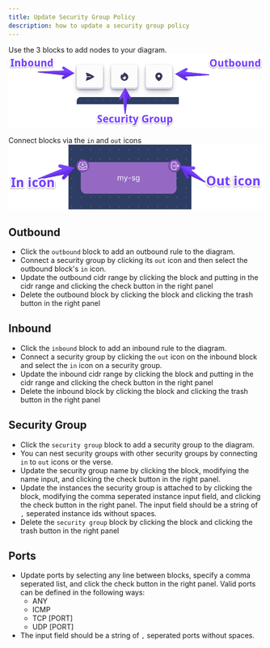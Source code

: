 ```yaml
---
title: Update Security Group Policy
description: how to update a security group policy
---
```


Use the 3 blocks to add nodes to your diagram.
![blocks](../../../assets/sgc-blocks.png)

Connect blocks via the `in` and `out` icons
![blocks](../../../assets/sgc-in-out.png)


## Outbound
- Click the `outbound` block to add an outbound rule to the diagram. 
- Connect a security group by clicking its `out` icon and then select the outbound block's `in` icon.
- Update the outbound cidr range by clicking the block and putting in the cidr range and clicking the check button in the right panel
- Delete the outbound block by clicking the block and clicking the trash button in the right panel

## Inbound
- Click the `inbound` block to add an inbound rule to the diagram. 
- Connect a security group by clicking the `out` icon on the inbound block and select the `in` icon on a security group.
- Update the inbound cidr range by clicking the block and putting in the cidr range and clicking the check button in the right panel
- Delete the inbound block by clicking the block and clicking the trash button in the right panel

## Security Group
- Click the `security group` block to add a security group to the diagram.
- You can nest security groups with other security groups by connecting `in` to `out` icons or the verse. 
- Update the security group name by clicking the block, modifying the name input, and clicking the check button in the right panel.
- Update the instances the security group is attached to by clicking the block, modifying the comma seperated instance input field, and clicking the check button in the right panel. The input field should be a string of `,` seperated instance ids without spaces.
- Delete the `security group` block by clicking the block and clicking the trash button in the right panel

## Ports
- Update ports by selecting any line between blocks, specify a comma seperated list, and click the check button in the right panel. Valid ports can be defined in the following ways:
    - ANY
    - ICMP
    - TCP [PORT]
    - UDP [PORT]
- The input field should be a string of `,` seperated ports without spaces.